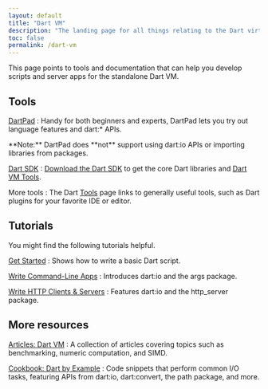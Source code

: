 ```yaml
---
layout: default
title: "Dart VM"
description: "The landing page for all things relating to the Dart virtual machine (Dart VM)"
toc: false
permalink: /dart-vm
---
```


This page points to tools and documentation
that can help you develop scripts and server apps
for the standalone Dart VM.

## Tools

[DartPad](/tools/dartpad)
: Handy for both beginners and experts,
  DartPad lets you try out language features and dart:* APIs.

  <aside class="alert alert-info" markdown="1">
    **Note:** DartPad does **not** support using dart:io APIs or
    importing libraries from packages.
  </aside>

[Dart SDK](/tools/sdk)
: [Download the Dart SDK](/install) to get the core Dart
  libraries and [Dart VM Tools](/dart-vm/tools).

More tools
: The Dart [Tools](/tools) page links to generally useful tools,
  such as Dart plugins for your favorite IDE or editor.

## Tutorials

You might find the following tutorials helpful.

[Get Started](/tutorials/dart-vm/get-started)
: Shows how to write a basic Dart script.

[Write Command-Line Apps](/tutorials/dart-vm/cmdline)
: Introduces dart:io and the args package.

[Write HTTP Clients & Servers](/tutorials/dart-vm/httpserver)
: Features dart:io and the http_server package.

## More resources

[Articles: Dart VM](/articles/dart-vm)
: A collection of articles covering topics such as benchmarking,
  numeric computation, and SIMD.

[Cookbook: Dart by Example](/dart-vm/dart-by-example)
: Code snippets that perform common I/O tasks, featuring APIs from
  dart:io, dart:convert, the path package, and more.

